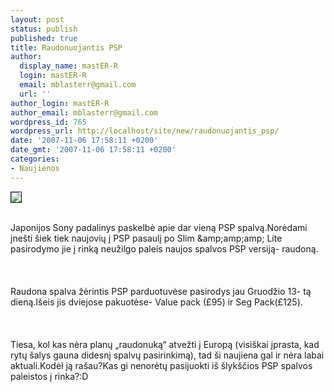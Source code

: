 ```yaml
---
layout: post
status: publish
published: true
title: Raudonuojantis PSP
author:
  display_name: mastER-R
  login: mastER-R
  email: mblasterr@gmail.com
  url: ''
author_login: mastER-R
author_email: mblasterr@gmail.com
wordpress_id: 765
wordpress_url: http://localhost/site/new/raudonuojantis_psp/
date: '2007-11-06 17:58:11 +0200'
date_gmt: '2007-11-06 17:58:11 +0200'
categories:
- Naujienos
---
```

<div class="imgright"><img src="http://www.ipix.lt/out.php/i282596_PSPRed.jpg" border="1"></div>
<p><br>  Japonijos Sony padalinys paskelbė apie dar vieną PSP spalvą.Norėdami įnešti šiek tiek naujovių į PSP pasaulį po Slim &amp;amp;amp;amp; Lite pasirodymo jie į rinką neužilgo paleis naujos spalvos PSP versiją- raudoną.<br />
<br><br />
<br>  Raudona spalva žėrintis PSP parduotuvėse pasirodys jau Gruodžio 13- tą dieną.Išeis jis dviejose pakuotėse- Value pack (£95) ir Seg Pack(£125).<br />
<br><br />
<br>  Tiesa, kol kas nėra planų „raudonuką“ atvežti į Europą (visiškai įprasta, kad rytų šalys gauna didesnį spalvų pasirinkimą),  tad ši naujiena gal ir nėra labai aktuali.Kodėl ją rašau?Kas gi nenorėtų pasijuokti iš šlykščios PSP spalvos paleistos į rinka?:D<br />
<br></p>
